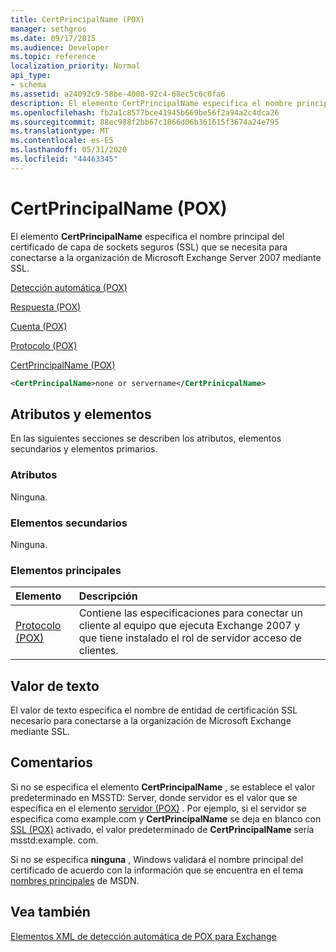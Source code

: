 ```yaml
---
title: CertPrincipalName (POX)
manager: sethgros
ms.date: 09/17/2015
ms.audience: Developer
ms.topic: reference
localization_priority: Normal
api_type:
- schema
ms.assetid: a24092c9-58be-4008-92c4-68ec5c6c0fa6
description: El elemento CertPrincipalName especifica el nombre principal del certificado de capa de sockets seguros (SSL) que se necesita para conectarse a la organización de Microsoft Exchange Server 2007 mediante SSL.
ms.openlocfilehash: fb2a1c8577bce41945b669be56f2a94a2c4dca26
ms.sourcegitcommit: 88ec988f2bb67c1866d06b361615f3674a24e795
ms.translationtype: MT
ms.contentlocale: es-ES
ms.lasthandoff: 05/31/2020
ms.locfileid: "44463345"
---
```

# <a name="certprincipalname-pox"></a>CertPrincipalName (POX)

El elemento **CertPrincipalName** especifica el nombre principal del certificado de capa de sockets seguros (SSL) que se necesita para conectarse a la organización de Microsoft Exchange Server 2007 mediante SSL. 
  
[Detección automática (POX)](autodiscover-pox.md)
  
[Respuesta (POX)](response-pox.md)
  
[Cuenta (POX)](account-pox.md)
  
[Protocolo (POX)](protocol-pox.md)
  
[CertPrincipalName (POX)](certprincipalname-pox.md)
  
```xml
<CertPrincipalName>none or servername</CertPrinicpalName>
```

## <a name="attributes-and-elements"></a>Atributos y elementos

En las siguientes secciones se describen los atributos, elementos secundarios y elementos primarios.
  
### <a name="attributes"></a>Atributos

Ninguna.
  
### <a name="child-elements"></a>Elementos secundarios

Ninguna.
  
### <a name="parent-elements"></a>Elementos principales

|**Elemento**|**Descripción**|
|:-----|:-----|
|[Protocolo (POX)](protocol-pox.md) <br/> |Contiene las especificaciones para conectar un cliente al equipo que ejecuta Exchange 2007 y que tiene instalado el rol de servidor acceso de clientes.  <br/> |
   
## <a name="text-value"></a>Valor de texto

El valor de texto especifica el nombre de entidad de certificación SSL necesario para conectarse a la organización de Microsoft Exchange mediante SSL.
  
## <a name="remarks"></a>Comentarios

Si no se especifica el elemento **CertPrincipalName** , se establece el valor predeterminado en MSSTD: Server, donde servidor es el valor que se especifica en el elemento [servidor (POX)](server-pox.md) . Por ejemplo, si el servidor se especifica como example.com y **CertPrincipalName** se deja en blanco con [SSL (POX)](ssl-pox.md) activado, el valor predeterminado de **CertPrincipalName** sería msstd:example. com. 
  
Si no se especifica **ninguna** , Windows validará el nombre principal del certificado de acuerdo con la información que se encuentra en el tema [nombres principales](https://go.microsoft.com/fwlink/?LinkId=93417) de MSDN. 
  
## <a name="see-also"></a>Vea también



[Elementos XML de detección automática de POX para Exchange](pox-autodiscover-xml-elements-for-exchange.md)

